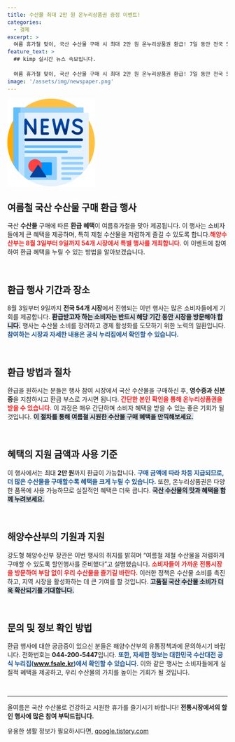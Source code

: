 ```yaml
---
title: 수산물 최대 2만 원 온누리상품권 증정 이벤트!
categories:
  - 경제
excerpt: >
  여름 휴가철 맞이, 국산 수산물 구매 시 최대 2만 원 온누리상품권 환급! 7일 동안 전국 54개 시장에서 진행되는 특별 행사에 참여하고, 신선한 제철 수산물을 저렴하게 즐겨보세요!
feature_text: >
  ## kimp 실시간 뉴스 속보입니다.

  여름 휴가철 맞이, 국산 수산물 구매 시 최대 2만 원 온누리상품권 환급! 7일 동안 전국 54개 시장에서 진행되는 특별 행사에 참여하고, 신선한 제철 수산물을 저렴하게 즐겨보세요!
image: '/assets/img/newspaper.png'
---
```


<p><img src="/assets/img/newspaper.png" alt="kimplant 속보" /></p>

<h2 data-ke-size="size26">여름철 국산 수산물 구매 환급 행사</h2>

<p data-ke-size="size16">국산 <b>수산물</b> 구매에 따른 <b>환급 혜택</b>이 여름휴가철을 맞아 제공됩니다. 이 행사는 소비자들에게 큰 혜택을 제공하며, 특히 제철 수산물을 저렴하게 즐길 수 있도록 합니다.<b><span style="color: #ee2323;">해양수산부는 8월 3일부터 9일까지 54개 시장에서 특별 행사를 개최합니다.</span></b> 이 이벤트에 참여하여 환급 혜택을 누릴 수 있는 방법을 알아보겠습니다.</p>

<p data-ke-size="size16">&nbsp;</p>

<h2 data-ke-size="size26">환급 행사 기간과 장소</h2>

<p data-ke-size="size16">8월 3일부터 9일까지 <b>전국 54개 시장</b>에서 진행되는 이번 행사는 많은 소비자들에게 기회를 제공합니다. <b><span style="background-color: #21538527;">환급받고자 하는 소비자는 반드시 해당 기간 동안 시장을 방문해야 합니다.</span></b> 행사는 수산물 소비를 장려하고 경제 활성화를 도모하기 위한 노력의 일환입니다. <b><span style="color: #1a5490;">참여하는 시장과 자세한 내용은 공식 누리집에서 확인할 수 있습니다.</span></b></p>

<p data-ke-size="size16">&nbsp;</p>

<h2 data-ke-size="size26">환급 방법과 절차</h2>

<p data-ke-size="size16">환급을 원하시는 분들은 행사 참여 시장에서 국산 수산물을 구매하신 후, <b>영수증과 신분증</b>을 지참하시고 환급 부스로 가시면 됩니다. <b><span style="color: #ee2323;">간단한 본인 확인을 통해 온누리상품권을 받을 수 있습니다.</span></b> 이 과정은 매우 간단하며 소비자 혜택을 받을 수 있는 좋은 기회가 될 것입니다. <b><span style="background-color: #21538527;">이 절차를 통해 여름철 시원한 수산물 구매 혜택을 만끽해보세요.</span></b></p>

<p data-ke-size="size16">&nbsp;</p>

<h2 data-ke-size="size26">혜택의 지원 금액과 사용 기준</h2>

<p data-ke-size="size16">이 행사에서는 최대 <b>2만 원</b>까지 환급이 가능합니다. <b><span style="color: #1a5490;">구매 금액에 따라 차등 지급되므로, 더 많은 수산물을 구매할수록 혜택을 크게 누릴 수 있습니다.</span></b> 또한, 온누리상품권은 다양한 품목에 사용 가능하므로 실질적인 혜택은 더욱 큽니다. <b><span style="background-color: #21538527;">국산 수산물의 맛과 혜택을 함께 누려보세요.</span></b></p>

<p data-ke-size="size16">&nbsp;</p>

<h2 data-ke-size="size26">해양수산부의 기원과 지원</h2>

<p data-ke-size="size16">강도형 해양수산부 장관은 이번 행사의 취지를 밝히며 “여름철 제철 수산물을 저렴하게 구매할 수 있도록 할인행사를 준비했다”고 설명했습니다. <b><span style="color: #ee2323;">소비자들이 가까운 전통시장을 방문하여 부담 없이 우리 수산물을 즐기길 바란다.</span></b> 이러한 정책은 수산물 소비를 촉진하고, 지역 시장을 활성화하는 데 큰 기여를 할 것입니다. <b><span style="background-color: #21538527;">고품질 국산 수산물 소비가 더욱 확산되기를 기대합니다.</span></b></p>

<p data-ke-size="size16">&nbsp;</p>

<h2 data-ke-size="size26">문의 및 정보 확인 방법</h2>

<p data-ke-size="size16">환급 행사에 대한 궁금증이 있으신 분들은 해양수산부의 유통정책과에 문의하시기 바랍니다. 전화번호는 <b>044-200-5447</b>입니다. <b><span style="color: #1a5490;">또한, 자세한 정보는 대한민국 수산대전 공식 누리집(<a href="https://www.fsale.kr">www.fsale.kr</a>)에서 확인할 수 있습니다.</span></b> 이와 같은 행사는 소비자들에게 실질적 혜택을 제공하고, 우리 수산물의 가치를 높이는 기회가 될 것입니다.</p>

<p data-ke-size="size16">&nbsp;</p>

<hr>

<p data-ke-size="size16">올여름은 국산 수산물로 건강하고 시원한 휴가를 즐기시기 바랍니다! <b>전통시장에서의 할인 행사에 많은 참여 부탁드립니다.</b></p>
유용한 생활 정보가 필요하시다면, <a href="https://qoogle.tistory.com" rel="dofollow">qoogle.tistory.com</a>


